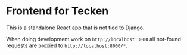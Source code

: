 Frontend for Tecken
===================

This is a standalone React app that is not tied to Django.

When doing development work on `http://localhost:3000` all not-found
requests are proxied to `http://localhost:8000/*`.
